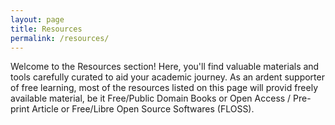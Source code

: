 ```yaml
---
layout: page
title: Resources
permalink: /resources/
---
```


Welcome to the Resources section! Here, you'll find valuable materials and tools carefully curated to aid your academic journey. As an ardent supporter of free learning, most of the resources listed on this page will provid freely available material, be it Free/Public Domain Books or Open Access / Pre-print Article or Free/Libre Open Source Softwares (FLOSS).